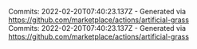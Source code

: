 Commits: 2022-02-20T07:40:23.137Z - Generated via https://github.com/marketplace/actions/artificial-grass
<br>
Commits: 2022-02-20T07:40:23.137Z - Generated via https://github.com/marketplace/actions/artificial-grass
<br>
